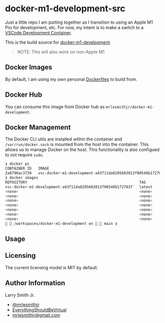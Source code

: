 # docker-m1-development-src

Just a little repo I am putting together as I transition to using an Apple M1 Pro for
development, etc. For now, my intent is to make a switch to a [VSCode Development Container](https://code.visualstudio.com/docs/remote/containers).

This is the build source for [docker-m1-development](https://github.com/mrlesmithjr/docker-m1-development).

> NOTE: This will also work on non-Apple M1

## Docker Images

By default, I am using my own personal [Dockerfiles](https://github.com/mrlesmithjr/dockerfiles)
to build from.

## Docker Hub

You can consume this image from Docker hub as `mrlesmithjr/docker-m1-development`.

## Docker Management

The Docker CLI utils are installed within the container and `/var/run/docker.sock` is
mounted from the host into the container. This allows us to manage Docker on the host.
This functionality is also configued to not require `sudo`.

```bash
❯ docker ps
CONTAINER ID   IMAGE                                                        COMMAND                  CREATED         STATUS         PORTS     NAMES
2a8790ac3739   vsc-docker-m1-development-a43f11da8205683013f00548b1727037   "/bin/sh -c 'echo Co…"   5 minutes ago   Up 5 minutes             nice_meninsky
❯ docker images
REPOSITORY                                                   TAG       IMAGE ID       CREATED             SIZE
vsc-docker-m1-development-a43f11da8205683013f00548b1727037   latest    ceb1f3a42beb   6 minutes ago       1.02GB
<none>                                                       <none>    0f0317605b5e   12 minutes ago      1.02GB
<none>                                                       <none>    8b35f448fe20   32 minutes ago      1.02GB
<none>                                                       <none>    43d541e4de65   38 minutes ago      1.02GB
<none>                                                       <none>    980ae74f880b   About an hour ago   861MB
<none>                                                       <none>    c556b0a7ca3f   2 hours ago         861MB
<none>                                                       <none>    e50080efa24f   4 hours ago         861MB
<none>                                                       <none>    ad1cdd236413   4 hours ago         427MB
  /workspaces/docker-m1-development on   main ❯                                                                                                       at  22:46:04
```

## Usage

## Licensing

The current licensing model is MIT by default.

## Author Information

Larry Smith Jr.

- [@mrlesmithjr](https://twitter.com/mrlesmithjr)
- [EverythingShouldBeVirtual](http://everythingshouldbevirtual.com)
- [mrlesmithjr@gmail.com](mailto:mrlesmithjr@gmail.com)

